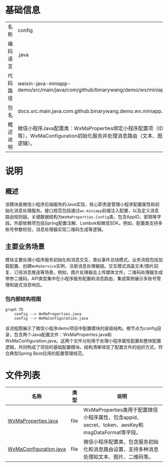 # 基础信息

|      |      |
|------|------|
| 名称 | config |
| 编码语言 | .java |
| 代码路径 | weixin-java-miniapp-demo/src/main/java/com/github/binarywang/demo/wx/miniapp/config |
| 包名 | docs.src.main.java.com.github.binarywang.demo.wx.miniapp.config |
| 概述说明 | 微信小程序Java配置类：WxMaProperties绑定小程序配置项（ID、密钥等），WxMaConfiguration初始化服务并处理消息路由（文本、图片等回复逻辑）。 |

# 说明

## 概述  
该模块是微信小程序后端服务的Java实现，核心职责是管理小程序配置属性和初始化消息处理服务。接口规范包括通过`wx.miniapp`前缀注入配置，以及定义消息路由规则链。关键数据结构为`WxMaProperties.Config`类，包含AppID、密钥等字段。外部依赖项包括Spring配置注解、Lombok和微信SDK。例如，配置类支持多账号参数校验，消息处理器实现二维码生成等逻辑。

## 主要业务场景  
模块主要处理小程序服务初始化和消息交互，类似事件总线模式。业务流程包括加载配置、创建`WxMaService`实例、注册消息处理器链。交互模式涵盖文本/图片回复、订阅消息推送等场景。例如，图片处理器会上传媒体文件，二维码处理器生成带参二维码。API类型集中在小程序服务配置和消息路由，集成案例展示多账号管理和链式消息响应。


### 包内部结构视图

```mermaid
graph TD
    config --> WxMaProperties.java
    config --> WxMaConfiguration.java
```

该流程图展示了微信小程序demo项目中配置模块的层级结构。根节点为config目录，包含两个Java配置文件：WxMaProperties.java和WxMaConfiguration.java。这两个文件分别用于处理小程序属性配置和整体配置逻辑，共同构成了项目的基础配置模块。结构清晰体现了配置文件的组织方式，符合典型Spring Boot应用的配置管理规范。

# 文件列表

| 名称   | 类型  | 说明 |
|-------|------|-------------|
| [WxMaProperties.java](WxMaProperties.md) | file | WxMaProperties类用于配置微信小程序属性，包含appid、secret、token、aesKey和msgDataFormat等字段。 |
| [WxMaConfiguration.java](WxMaConfiguration.md) | file | 微信小程序配置类，包含服务初始化和消息路由设置，支持多种消息处理如文本、图片、二维码等。 |


